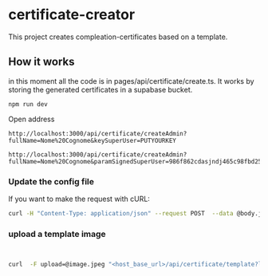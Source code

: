# certificate-creator
This project creates compleation-certificates based on a template.


## How it works

in this moment all the code is in pages/api/certificate/create.ts.
It works by storing the generated certificates in a supabase bucket.


```
npm run dev
```


Open address
```
http://localhost:3000/api/certificate/createAdmin?fullName=Nome%20Cognome&keySuperUser=PUTYOURKEY

http://localhost:3000/api/certificate/createAdmin?fullName=Nome%20Cognome&paramSignedSuperUser=986f862cdasjndj465c98fbd25eb0480b01d7b81a71d3c199eec8623ff501b8
```

### Update the config file

If you want to make the request with cURL:

```bash
curl -H "Content-Type: application/json" --request POST  --data @body.json [host_base_url]/api/certificate/config?list=list-name&&keySuperUser=<key-placeholder>
```

### upload a template image

```bash


curl  -F upload=@image.jpeg "<host_base_url>/api/certificate/template?list=list-name&keySuperUser=<key-placeholder>"
```